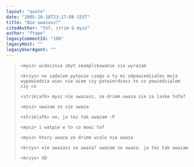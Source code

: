 ```yaml
---
layout: "quote"
date: "2005-10-18T23:17:08 CEST"
title: "Nie uwazasz?"
citedAuthor: "tof, strim & mysz"
author: "ftape"
legacyCommentId: "106"
legacyHost: ""
legacyUserAgent: ""
---
```



<blockquote><tt><p><code>&lt;mysz&gt; widocznie zbyt skomplikowanie sie wyrazam<br>
&lt;krzys&gt; no zadalem pytanie czego a ty mi odpowiedziales moja wypowiedzia wiec nie wiem czy potwierdzasz to co powiedzialem czy co<br>
&lt;strim|afk&gt; mysz nie uwazasz, ze drimm uwaza sie za laske tofa?<br>
&lt;mysz&gt; uwazam ze sie uwaza<br>
&lt;strim|afk&gt; no, ja tez tak uwazam :P<br>
&lt;mysz&gt; i watpie w to co mowi tof<br>
&lt;mysz&gt; ktory uwaza ze drimm wcale nie uwaza<br>
&lt;krzys&gt; nie uwazasz ze uwaza? uwazam ze uwaza. ja tez tak uwazam<br>
&lt;krzys&gt; XD</code></p></tt></blockquote>
